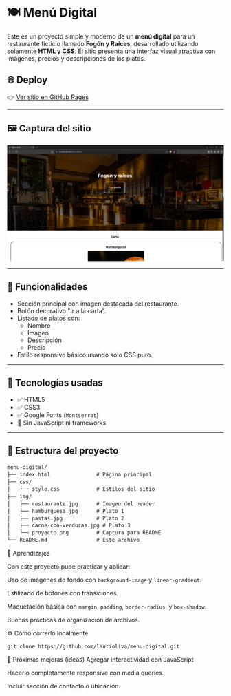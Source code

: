 # 🍽️ Menú Digital

Este es un proyecto simple y moderno de un **menú digital** para un restaurante ficticio llamado **Fogón y Raíces**, desarrollado utilizando solamente **HTML y CSS**. El sitio presenta una interfaz visual atractiva con imágenes, precios y descripciones de los platos.

## 🌐 Deploy

👉 [Ver sitio en GitHub Pages](https://lautioliva.github.io/menu-digital/)

---

## 🖼️ Captura del sitio

![Captura del menú](./img/screenshot.png) <!-- Asegurate de tener esta imagen subida -->

---

## 📌 Funcionalidades

- Sección principal con imagen destacada del restaurante.
- Botón decorativo "Ir a la carta".
- Listado de platos con:
  - Nombre
  - Imagen
  - Descripción
  - Precio
- Estilo responsive básico usando solo CSS puro.

---

## 🧰 Tecnologías usadas

- ✅ HTML5
- ✅ CSS3
- ✅ Google Fonts (`Montserrat`)
- 🚫 Sin JavaScript ni frameworks

---

## 📂 Estructura del proyecto

```txt
menu-digital/
├── index.html               # Página principal
├── css/
│   └── style.css            # Estilos del sitio
├── img/
│   ├── restaurante.jpg      # Imagen del header
│   ├── hamburguesa.jpg      # Plato 1
│   ├── pastas.jpg           # Plato 2
│   ├── carne-con-verduras.jpg # Plato 3
│   └── proyecto.png         # Captura para README
└── README.md                # Este archivo
```

🧠 Aprendizajes

Con este proyecto pude practicar y aplicar:

Uso de imágenes de fondo con `background-image` y `linear-gradient`.

Estilizado de botones con transiciones.

Maquetación básica con `margin`, `padding`, `border-radius`, y `box-shadow`.

Buenas prácticas de organización de archivos.

⚙️ Cómo correrlo localmente
```
git clone https://github.com/lautioliva/menu-digital.git
```
🚀 Próximas mejoras (ideas)
Agregar interactividad con JavaScript 

Hacerlo completamente responsive con media queries.

Incluir sección de contacto o ubicación.